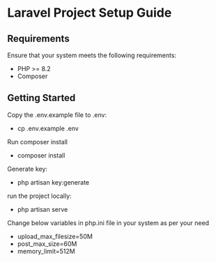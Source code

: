 # Laravel Project Setup Guide

## Requirements

Ensure that your system meets the following requirements:

- PHP >= 8.2
- Composer

## Getting Started


Copy the .env.example file to .env:
- cp .env.example .env

Run composer install
- composer install

Generate key:
- php artisan key:generate

run the project locally:
- php artisan serve

Change below variables in php.ini file in your system as per your need
- upload_max_filesize=50M
- post_max_size=60M
- memory_limit=512M

